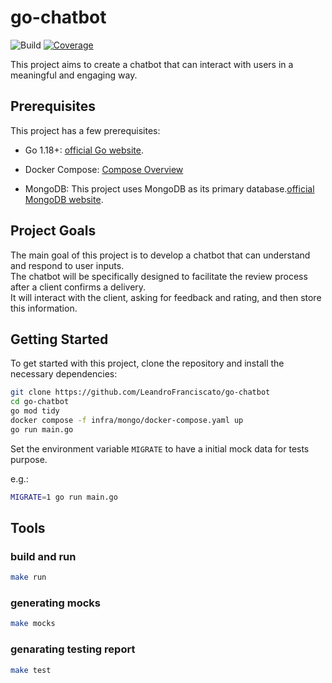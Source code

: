 # go-chatbot

![Build](https://github.com/LeandroFranciscato/go-chatbot/actions/workflows/go.yml/badge.svg)
[![Coverage](https://github.com/LeandroFranciscato/go-chatbot/wiki/coverage.svg)](https://raw.githack.com/wiki/LeandroFranciscato/go-chatbot/coverage.html)

This project aims to create a chatbot that can interact with users in a meaningful and engaging way.

## Prerequisites

This project has a few prerequisites:

- Go 1.18+: [official Go website](https://golang.org/dl/).

- Docker Compose: [Compose Overview](https://docs.docker.com/compose/)

- MongoDB: This project uses MongoDB as its primary database.[official MongoDB website](https://www.mongodb.com/try/download/community).

## Project Goals

The main goal of this project is to develop a chatbot that can understand and respond to user inputs.  
The chatbot will be specifically designed to facilitate the review process after a client confirms a delivery.  
It will interact with the client, asking for feedback and rating, and then store this information.

## Getting Started

To get started with this project, clone the repository and install the necessary dependencies:

```bash
git clone https://github.com/LeandroFranciscato/go-chatbot
cd go-chatbot
go mod tidy
docker compose -f infra/mongo/docker-compose.yaml up
go run main.go
```

Set the environment variable `MIGRATE` to have a initial mock data for tests purpose.

e.g.:

```bash
MIGRATE=1 go run main.go
```

## Tools

### build and run

```bash
make run
```

### generating mocks

```bash
make mocks
```

### genarating testing report

```bash
make test
```
